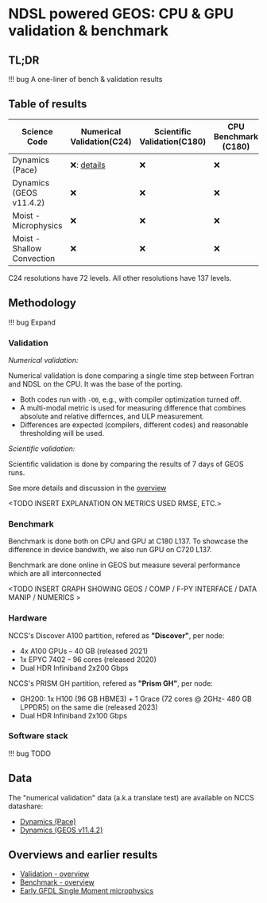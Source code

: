# NDSL powered GEOS: CPU & GPU validation & benchmark

## TL;DR

!!! bug
    A one-liner of bench & validation results

## Table of results

| Science Code               | Numerical Validation(C24) | Scientific Validation(C180) | CPU Benchmark (C180) |   GPU Benchmark (C180) | GPU Benchmark (C720) |
| ------------               | --------------------      | ---------------------       | -------------        |   -------------        | ---------------      |
| Dynamics (Pace)            | ❌: [details](./dynamics_pace.md) |          ❌                 |          ❌          |          ❌            |         ❌           |
| Dynamics (GEOS v11.4.2)    |        ❌                 |          ❌                 |          ❌          |          ❌            |         ❌           |
| Moist - Microphysics       |        ❌                 |          ❌                 |          ❌          |          ❌            |         ❌           |
| Moist - Shallow Convection |        ❌                 |          ❌                 |          ❌          |          ❌            |         ❌           |

C24 resolutions have 72 levels. All other resolutions have 137 levels.

## Methodology

!!! bug
    Expand

### Validation

_Numerical validation:_

Numerical validation is done comparing a single time step between Fortran and NDSL on the CPU. It was the base of the porting.

<INSERT PPT IMAGE TO SHOWCASE TRANSLATE TEST>

- Both codes run with `-O0`, e.g., with compiler optimization turned off.
- A multi-modal metric is used for measuring difference that combines absolute and relative differnces, and ULP measurement.
- Differences are expected (compilers, different codes) and reasonable thresholding will be used.

_Scientific validation:_

Scientific validation is done by comparing the results of 7 days of GEOS runs.

See more details and discussion in the [overview](./validation_overview.md)

<TODO INSERT EXPLANATION ON METRICS USED RMSE, ETC.>

### Benchmark

Benchmark is done both on CPU and GPU at C180 L137. To showcase the difference in device bandwith, we also run GPU on C720 L137.

Benchmark are done online in GEOS but measure several performance which are all interconnected

<TODO INSERT GRAPH SHOWING GEOS / COMP / F-PY INTERFACE / DATA MANIP / NUMERICS >

### Hardware

NCCS's Discover A100 partition, refered as **"Discover"**, per node:

- 4x A100 GPUs – 40 GB (released 2021)
- 1x EPYC 7402 – 96 cores (released 2020)
- Dual HDR Infiniband 2x200 Gbps

NCCS's PRISM GH partition, refered as **"Prism GH"**, per node:

- GH200: 1x H100 (96 GB HBME3) + 1 Grace (72 cores @ 2GHz- 480 GB LPPDR5) on the same die (released 2023)
- Dual HDR Infiniband 2x100 Gbps

### Software stack

!!! bug
    TODO

## Data

The "numerical validation" data (a.k.a translate test) are available on NCCS datashare:

- [Dynamics (Pace)](https://portal.nccs.nasa.gov/datashare/astg/smt/pace-regression-data/)
- [Dynamics (GEOS v11.4.2)](https://portal.nccs.nasa.gov/datashare/astg/smt/geos-fp/translate/11.5.2/x86_GNU/Dycore/TBC_C24_L72_Debug/)

## Overviews and earlier results

- [Validation - overview](./validation_overview.md)
- [Benchmark - overview](./benchmark_overview.md)
- [Early GFDL Single Moment microphysics](./early_microphys.md)

